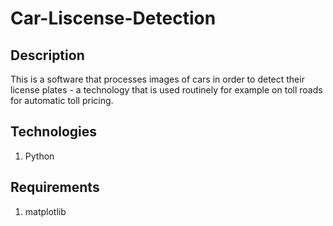 # Car-Liscense-Detection

## Description
This is a software that processes images of cars in order to detect their license plates - a technology that is used routinely for example on toll roads for automatic toll pricing.

## Technologies
1. Python

## Requirements
1. matplotlib
